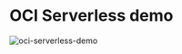 # OCI Serverless demo


![oci-serverless-demo](https://user-images.githubusercontent.com/22868753/132006130-12a8f958-c957-419e-988c-f0dcac71a12d.png)




